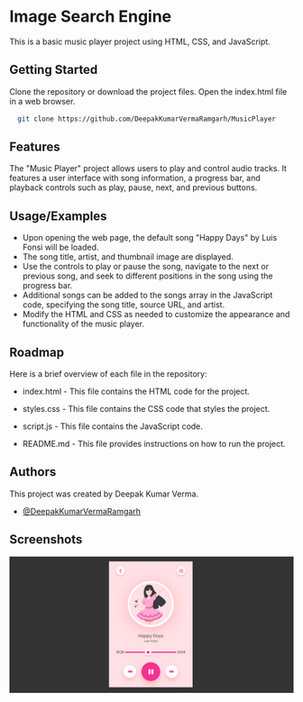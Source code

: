 
# Image Search Engine

This is a basic music player project using HTML, CSS, and JavaScript.




## Getting Started

Clone the repository or download the project files.
Open the index.html file in a web browser.

```bash
  git clone https://github.com/DeepakKumarVermaRamgarh/MusicPlayer
```
    
## Features

The "Music Player" project allows users to play and control audio tracks. It features a user interface with song information, a progress bar, and playback controls such as play, pause, next, and previous buttons.


## Usage/Examples

- Upon opening the web page, the default song "Happy Days" by Luis Fonsi will be loaded.
- The song title, artist, and thumbnail image are displayed.
- Use the controls to play or pause the song, navigate to the next or previous song, and seek to different positions in the song using the progress bar.
- Additional songs can be added to the songs array in the JavaScript code, specifying the song title, source URL, and artist.
- Modify the HTML and CSS as needed to customize the appearance and functionality of the music player.


## Roadmap

Here is a brief overview of each file in the repository:

- index.html - This file contains the HTML code for the project.

- styles.css - This file contains the CSS code that styles the project.

- script.js - This file contains the JavaScript code.

- README.md - This file provides instructions on how to run the project.
## Authors

This project was created by Deepak Kumar Verma.
- [@DeepakKumarVermaRamgarh](https://github.com/DeepakKumarVermaRamgarh/)


## Screenshots

![Home_Page](image.png)
